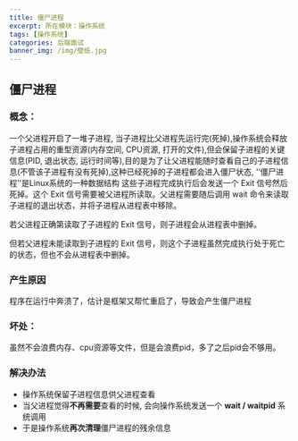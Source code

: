 ```yaml
---
title: 僵尸进程
excerpt: 所在模块：操作系统
tags: [操作系统]
categories: 后端面试
banner_img: /img/壁纸.jpg
---
```




## 僵尸进程

### 概念：

一个父进程开启了一堆子进程, 当子进程比父进程先运行完(死掉),操作系统会释放子进程占用的重型资源(内存空间, CPU资源, 打开的文件),但会保留子进程的关键信息(PID, 退出状态, 运行时间等),目的是为了让父进程能随时查看自己的子进程信息(不管该子进程有没有死掉),这种已经死掉的子进程都会进入僵尸状态, '‘僵尸进程’'是Linux系统的一种数据结构
这些子进程完成执行后会发送一个 Exit 信号然后死掉。这个 Exit 信号需要被父进程所读取。父进程需要随后调用 wait 命令来读取子进程的退出状态，并将子进程从进程表中移除。

若父进程正确第读取了子进程的 Exit 信号，则子进程会从进程表中删掉。

但若父进程未能读取到子进程的 Exit 信号，则这个子进程虽然完成执行处于死亡的状态，但也不会从进程表中删掉。

### 产生原因

程序在运行中奔溃了，估计是框架又帮忙重启了，导致会产生僵尸进程

### 坏处：

虽然不会浪费内存、cpu资源等文件，但是会浪费pid，多了之后pid会不够用。



### 解决办法

- 操作系统保留子进程信息供父进程查看
- 当父进程觉得**不再需要**查看的时候, 会向操作系统发送一个 **wait / waitpid** 系统调用
- 于是操作系统**再次清理**僵尸进程的残余信息
